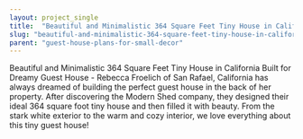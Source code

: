 ```yaml
---
layout: project_single
title:  "Beautiful and Minimalistic 364 Square Feet Tiny House in California Built for Dreamy Guest House"
slug: "beautiful-and-minimalistic-364-square-feet-tiny-house-in-california-built-for-dreamy-guest-house"
parent: "guest-house-plans-for-small-decor"
---
```

Beautiful and Minimalistic 364 Square Feet Tiny House in California Built for Dreamy Guest House - Rebecca Froelich of San Rafael, California has always dreamed of building the perfect guest house in the back of her property. After discovering the Modern Shed company, they designed their ideal 364 square foot tiny house and then filled it with beauty. From the stark white exterior to the warm and cozy interior, we love everything about this tiny guest house!